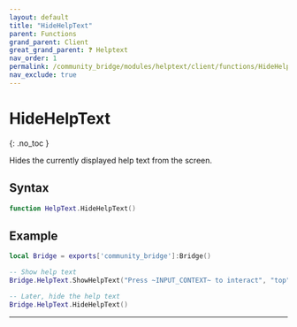```yaml
---
layout: default
title: "HideHelpText"
parent: Functions
grand_parent: Client
great_grand_parent: ❓ Helptext
nav_order: 1
permalink: /community_bridge/modules/helptext/client/functions/HideHelpText/
nav_exclude: true
---
```


# HideHelpText
{: .no_toc }

Hides the currently displayed help text from the screen.

## Syntax

```lua
function HelpText.HideHelpText()
```

## Example

```lua
local Bridge = exports['community_bridge']:Bridge()

-- Show help text
Bridge.HelpText.ShowHelpText("Press ~INPUT_CONTEXT~ to interact", "top")

-- Later, hide the help text
Bridge.HelpText.HideHelpText()
```

---